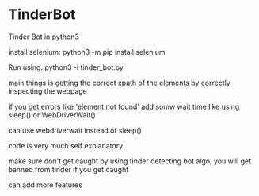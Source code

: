 # TinderBot
Tinder Bot in python3

install selenium:
  python3 -m pip install selenium
  
Run using: 
  python3 -i tinder_bot.py
  
main things is getting the correct xpath of the elements by correctly inspecting the webpage

if you get errors like 'element not found' add somw wait time like using sleep() or WebDriverWait()

can use webdriverwait instead of sleep()

code is very much self explanatory

make sure don't get caught by using tinder detecting bot algo, you will get banned from tinder if you get caught 

can add more features

